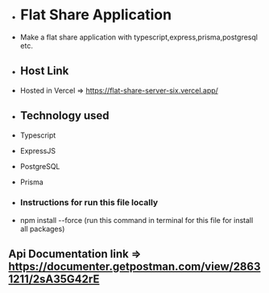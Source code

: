 - # Flat Share Application
- Make a flat share application with typescript,express,prisma,postgresql etc.

- ## Host Link
- Hosted in Vercel => https://flat-share-server-six.vercel.app/

- ## Technology used
- Typescript
- ExpressJS
- PostgreSQL
- Prisma

- ### Instructions for run this file locally
- npm install --force (run this command in terminal for this file for install all packages)

## Api Documentation link => https://documenter.getpostman.com/view/28631211/2sA35G42rE
